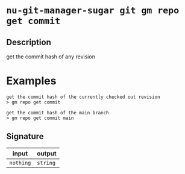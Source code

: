 # `nu-git-manager-sugar git gm repo get commit`
## Description
get the commit hash of any revision
# Examples
    get the commit hash of the currently checked out revision
    > gm repo get commit

    get the commit hash of the main branch
    > gm repo get commit main

## Signature
| input     | output   |
| --------- | -------- |
| `nothing` | `string` |
